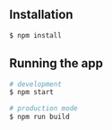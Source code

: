

## Installation

```bash
$ npm install
```

## Running the app

```bash
# development
$ npm start

# production mode
$ npm run build
```

